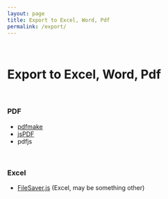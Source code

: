 ```yaml
---
layout: page
title: Export to Excel, Word, Pdf
permalink: /export/
---
```


<br/>


# Export to Excel, Word, Pdf

<br/>

### PDF

<ul>
    <li><a href="/export/pdf/pdfmake/">pdfmake</a></li>
    <li><a href="https://github.com/MrRio/jsPDF">jsPDF</a></li>
    <li>pdfjs</li>
</ul>


<br/>

### Excel

<ul>
    <li><a href="/export/filesaver/">FileSaver.js</a> (Excel, may be something other)</li>
</ul>
